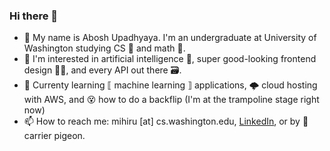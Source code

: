 ### Hi there 👋

* 🥳 My name is Abosh Upadhyaya. I'm an undergraduate at University of Washington studying CS 👾 and math 🧮.
* 🤔 I'm interested in artificial intelligence 🤖, super good-looking frontend design 🧑‍🎨, and every API out there 🗃.
* 🌱 Currenty learning ⟦ machine learning ⟧ applications, 🌩 cloud hosting with AWS, and 😵 how to do a backflip (I'm at the trampoline stage right now)
* 📫 How to reach me: mihiru [at] cs.washington.edu, [LinkedIn](https://www.linkedin.com/in/yayabosh/), or by 🐓 carrier pigeon.
<!--
**yayabosh/yayabosh** is a ✨ _special_ ✨ repository because its `README.md` (this file) appears on your GitHub profile.

Here are some ideas to get you started:

- 🔭 I’m currently working on ...
- 🌱 I’m currently learning ...
- 👯 I’m looking to collaborate on ...
- 🤔 I’m looking for help with ...
- 💬 Ask me about ...
- 📫 How to reach me: ...
- 😄 Pronouns: ...
- ⚡ Fun fact: ...
-->
